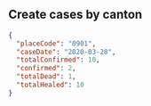 ## Create cases by canton

```json
{
  "placeCode": "0901",
  "caseDate": "2020-03-28",
  "totalConfirmed": 10,
  "confirmed": 2,
  "totalDead": 1,
  "totalHealed": 10
}
```